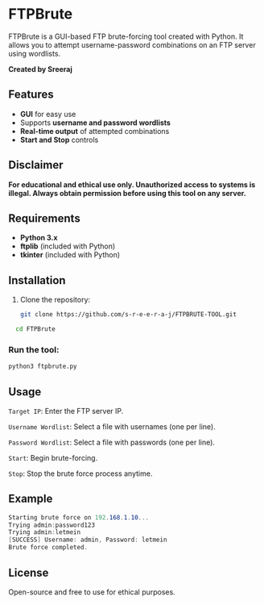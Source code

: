 # FTPBrute

FTPBrute is a GUI-based FTP brute-forcing tool created with Python. It allows you to attempt username-password combinations on an FTP server using wordlists.

**Created by Sreeraj**

## Features

- **GUI** for easy use
- Supports **username and password wordlists**
- **Real-time output** of attempted combinations
- **Start and Stop** controls

## Disclaimer

**For educational and ethical use only. Unauthorized access to systems is illegal. Always obtain permission before using this tool on any server.**

## Requirements

- **Python 3.x**
- **ftplib** (included with Python)
- **tkinter** (included with Python)

## Installation

1. Clone the repository:

   ```bash
   git clone https://github.com/s-r-e-e-r-a-j/FTPBRUTE-TOOL.git
   ```
 ```bash
   cd FTPBrute
   ```
### Run the tool:
``` bash
python3 ftpbrute.py

 ```
## Usage

`Target IP`: Enter the FTP server IP.

`Username Wordlist`: Select a file with usernames (one per line).

`Password Wordlist`: Select a file with passwords (one per line).

`Start`: Begin brute-forcing.

`Stop`: Stop the brute force process anytime.

## Example  
```csharp
Starting brute force on 192.168.1.10...
Trying admin:password123
Trying admin:letmein
[SUCCESS] Username: admin, Password: letmein
Brute force completed.
```
## License

Open-source and free to use for ethical purposes.
